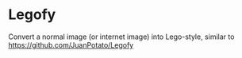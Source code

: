 # Legofy
 Convert a normal image (or internet image) into  Lego-style, similar to https://github.com/JuanPotato/Legofy
